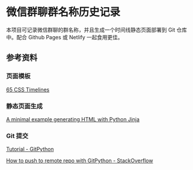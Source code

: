 # 微信群聊群名称历史记录

本项目可记录微信群聊的群名称，并且生成一个时间线静态页面部署到 Git 仓库中。配合 Github Pages 或 Netlify 一起食用更佳。

## 参考资料

### 页面模板

[65 CSS Timelines](https://freefrontend.com/css-timelines/)

### 静态页面生成

[A minimal example generating HTML with Python Jinja](https://code-maven.com/minimal-example-generating-html-with-python-jinja)

### Git 提交

[Tutorial - GitPython](https://gitpython.readthedocs.io/en/stable/tutorial.html)

[How to push to remote repo with GitPython - StackOverflow](https://stackoverflow.com/questions/41429525/how-to-push-to-remote-repo-with-gitpython)